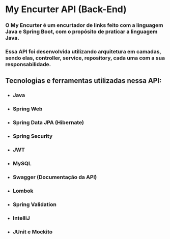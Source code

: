 # My Encurter API (Back-End)
### O My Encurter é um encurtador de links feito com a linguagem Java e Spring Boot, com o propósito de praticar a linguagem Java.

### Essa API foi desenvolvida utilizando arquitetura em camadas, sendo elas, controller, service, repository, cada uma com a sua responsabilidade.

## Tecnologias e ferramentas utilizadas nessa API:
- ### Java
- ### Spring Web
- ### Spring Data JPA (Hibernate)
- ### Spring Security
- ### JWT
- ### MySQL
- ### Swagger (Documentação da API)
- ### Lombok
- ### Spring Validation
- ### IntelliJ
- ### JUnit e Mockito

